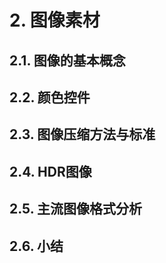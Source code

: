 # 2. 图像素材

## 2.1. 图像的基本概念

## 2.2. 颜色控件

## 2.3. 图像压缩方法与标准

## 2.4. HDR图像

## 2.5. 主流图像格式分析

## 2.6. 小结

